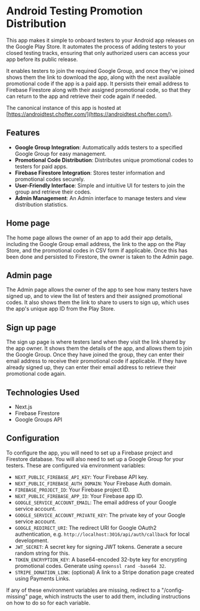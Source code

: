 # Android Testing Promotion Distribution

This app makes it simple to onboard testers to your Android app releases on the Google Play Store.
It automates the process of adding testers to your closed testing tracks, ensuring that only authorized
users can access your app before its public release.

It enables testers to join the required Google Group, and once they've joined shows them the link to
download the app, along with the next available promotional code if the app is a paid app. It persists their
email address to Firebase Firestore along with their assigned promotional code, so that they can return to the app
and retrieve their code again if needed.

The canonical instance of this app is hosted at [https://androidtest.chofter.com/](https://androidtest.chofter.com/).

## Features

- **Google Group Integration**: Automatically adds testers to a specified Google Group for easy management.
- **Promotional Code Distribution**: Distributes unique promotional codes to testers for paid apps.
- **Firebase Firestore Integration**: Stores tester information and promotional codes securely.
- **User-Friendly Interface**: Simple and intuitive UI for testers to join the group and retrieve their codes.
- **Admin Management**: An Admin interface to manage testers and view distribution statistics.

## Home page

The home page allows the owner of an app to add their app details, including the Google Group email address,
the link to the app on the Play Store, and the promotional codes in CSV form if applicable. Once this has
been done and persisted to Firestore, the owner is taken to the Admin page.

## Admin page

The Admin page allows the owner of the app to see how many testers have signed up, and to view the list of
testers and their assigned promotional codes. It also shows them the link to share to users to sign up, which uses
the app's unique app ID from the Play Store.

## Sign up page

The sign up page is where testers land when they visit the link shared by the app owner. It shows them the
details of the app, and allows them to join the Google Group. Once they have joined the group, they can
enter their email address to receive their promotional code if applicable. If they have already signed up,
they can enter their email address to retrieve their promotional code again.

## Technologies Used

- Next.js
- Firebase Firestore
- Google Groups API

## Configuration

To configure the app, you will need to set up a Firebase project and Firestore database. You will also need to
set up a Google Group for your testers. These are configured via environment variables:

- `NEXT_PUBLIC_FIREBASE_API_KEY`: Your Firebase API key.
- `NEXT_PUBLIC_FIREBASE_AUTH_DOMAIN`: Your Firebase Auth domain.
- `FIREBASE_PROJECT_ID`: Your Firebase project ID.
- `NEXT_PUBLIC_FIREBASE_APP_ID`: Your Firebase app ID.
- `GOOGLE_SERVICE_ACCOUNT_EMAIL`: The email address of your Google service account.
- `GOOGLE_SERVICE_ACCOUNT_PRIVATE_KEY`: The private key of your Google service account.
- `GOOGLE_REDIRECT_URI`: The redirect URI for Google OAuth2 authentication, e.g. `http://localhost:3016/api/auth/callback` for local development.
- `JWT_SECRET`: A secret key for signing JWT tokens. Generate a secure random string for this.
- `TOKEN_ENCRYPTION_KEY`: A base64-encoded 32-byte key for encrypting promotional codes. Generate using `openssl rand -base64 32`.
- `STRIPE_DONATION_LINK`: (optional) A link to a Stripe donation page created using Payments Links.

If any of these environment variables are missing, redirect to a "/config-missing" page, which
instructs the user to add them, including instructions on how to do so for each variable.

